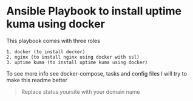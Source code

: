 # Ansible Playbook to install uptime kuma using docker

This playbook comes with three roles

    1. docker (to install docker)
    2. nginx (to install nginx using docker with ssl)
    3. uptime kuma (to install uptime kuma using docker)

To see more info see docker-compose, tasks and config files 
I will try to make this readme better


> Replace status.yoursite with your domain name

